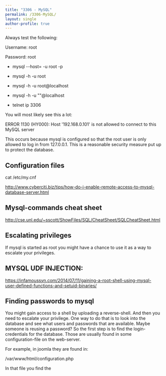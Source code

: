 ```yaml
---
title: "3306 - MySQL"
permalink: /3306-MySQL/
layout: single
author-profile: true
---
```

Always test the following:

Username: root

Password: root

- mysql --host=<ip> -u root -p
- mysql -h <Hostname> -u root
- mysql -h <Hostname> -u root@localhost
- mysql -h <Hostname> -u ""@localhost

- telnet ip 3306

You will most likely see this a lot:

ERROR 1130 (HY000): Host '192.168.0.101' is not allowed to connect to this MySQL server

This occurs because mysql is configured so that the root user is only allowed to log in from 127.0.0.1. This is a reasonable security measure put up to protect the database.

## Configuration files

cat /etc/my.cnf

http://www.cyberciti.biz/tips/how-do-i-enable-remote-access-to-mysql-database-server.html

## Mysql-commands cheat sheet
  
http://cse.unl.edu/~sscott/ShowFiles/SQL/CheatSheet/SQLCheatSheet.html

## Escalating privileges

If mysql is started as root you might have a chance to use it as a way to escalate your privileges.

## MYSQL UDF INJECTION:

https://infamoussyn.com/2014/07/11/gaining-a-root-shell-using-mysql-user-defined-functions-and-setuid-binaries/

## Finding passwords to mysql

You might gain access to a shell by uploading a reverse-shell. And then you need to escalate your privilege. One way to do that is to look into the database and see what users and passwords that are available. Maybe someone is reusing a password?
So the first step is to find the login-credentials for the database. Those are usually found in some configuration-file on the web-server. 
  
For example, in joomla they are found in:

/var/www/html/configuration.php

In that file you find the

<?php
class JConfig {
    var $mailfrom = 'admin@rainng.com';
    var $fromname = 'testuser';
    var $sendmail = '/usr/sbin/sendmail';
    var $password = 'myPassowrd1234';
    var $sitename = 'test';
    var $MetaDesc = 'Joomla! - the dynamic portal engine and content management system';
    var $MetaKeys = 'joomla, Joomla';
    var $offline_message = 'This site is down for maintenance. Please check back again soon.';
    }
